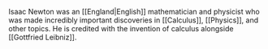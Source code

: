 Isaac Newton was an [[England|English]] mathematician and physicist who was made incredibly important discoveries in [[Calculus]], [[Physics]], and other topics. He is credited with the invention of calculus alongside [[Gottfried Leibniz]].